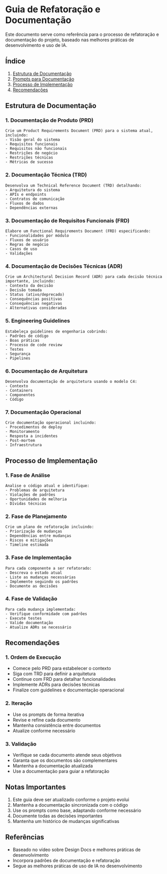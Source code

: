 # Guia de Refatoração e Documentação

Este documento serve como referência para o processo de refatoração e documentação do projeto, baseado nas melhores práticas de desenvolvimento e uso de IA.

## Índice
1. [Estrutura de Documentação](#estrutura-de-documentação)
2. [Prompts para Documentação](#prompts-para-documentação)
3. [Processo de Implementação](#processo-de-implementação)
4. [Recomendações](#recomendações)

## Estrutura de Documentação

### 1. Documentação de Produto (PRD)
```prompt
Crie um Product Requirements Document (PRD) para o sistema atual, incluindo:
- Visão geral do sistema
- Requisitos funcionais
- Requisitos não funcionais
- Restrições de negócio
- Restrições técnicas
- Métricas de sucesso
```

### 2. Documentação Técnica (TRD)
```prompt
Desenvolva um Technical Reference Document (TRD) detalhando:
- Arquitetura do sistema
- APIs e endpoints
- Contratos de comunicação
- Fluxos de dados
- Dependências externas
```

### 3. Documentação de Requisitos Funcionais (FRD)
```prompt
Elabore um Functional Requirements Document (FRD) especificando:
- Funcionalidades por módulo
- Fluxos de usuário
- Regras de negócio
- Casos de uso
- Validações
```

### 4. Documentação de Decisões Técnicas (ADR)
```prompt
Crie um Architectural Decision Record (ADR) para cada decisão técnica importante, incluindo:
- Contexto da decisão
- Decisão tomada
- Status (ativo/deprecado)
- Consequências positivas
- Consequências negativas
- Alternativas consideradas
```

### 5. Engineering Guidelines
```prompt
Estabeleça guidelines de engenharia cobrindo:
- Padrões de código
- Boas práticas
- Processo de code review
- Testes
- Segurança
- Pipelines
```

### 6. Documentação de Arquitetura
```prompt
Desenvolva documentação de arquitetura usando o modelo C4:
- Contexto
- Containers
- Componentes
- Código
```

### 7. Documentação Operacional
```prompt
Crie documentação operacional incluindo:
- Procedimentos de deploy
- Monitoramento
- Resposta a incidentes
- Post-mortem
- Infraestrutura
```

## Processo de Implementação

### 1. Fase de Análise
```prompt
Analise o código atual e identifique:
- Problemas de arquitetura
- Violações de padrões
- Oportunidades de melhoria
- Dívidas técnicas
```

### 2. Fase de Planejamento
```prompt
Crie um plano de refatoração incluindo:
- Priorização de mudanças
- Dependências entre mudanças
- Riscos e mitigações
- Timeline estimada
```

### 3. Fase de Implementação
```prompt
Para cada componente a ser refatorado:
- Descreva o estado atual
- Liste as mudanças necessárias
- Implemente seguindo os padrões
- Documente as decisões
```

### 4. Fase de Validação
```prompt
Para cada mudança implementada:
- Verifique conformidade com padrões
- Execute testes
- Valide documentação
- Atualize ADRs se necessário
```

## Recomendações

### 1. Ordem de Execução
- Comece pelo PRD para estabelecer o contexto
- Siga com TRD para definir a arquitetura
- Continue com FRD para detalhar funcionalidades
- Implemente ADRs para decisões técnicas
- Finalize com guidelines e documentação operacional

### 2. Iteração
- Use os prompts de forma iterativa
- Revise e refine cada documento
- Mantenha consistência entre documentos
- Atualize conforme necessário

### 3. Validação
- Verifique se cada documento atende seus objetivos
- Garanta que os documentos são complementares
- Mantenha a documentação atualizada
- Use a documentação para guiar a refatoração

## Notas Importantes
1. Este guia deve ser atualizado conforme o projeto evolui
2. Mantenha a documentação sincronizada com o código
3. Use os prompts como base, adaptando conforme necessário
4. Documente todas as decisões importantes
5. Mantenha um histórico de mudanças significativas

## Referências
- Baseado no vídeo sobre Design Docs e melhores práticas de desenvolvimento
- Incorpora padrões de documentação e refatoração
- Segue as melhores práticas de uso de IA no desenvolvimento